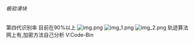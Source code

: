 ###### 极验滑块

第四代识别率 目前在90%以上
![img.png](img.png)
![img_1.png](img_1.png)
![img_2.png](img_2.png)
轨迹算法网上有,加密方法自己分析
V:Code-Bin